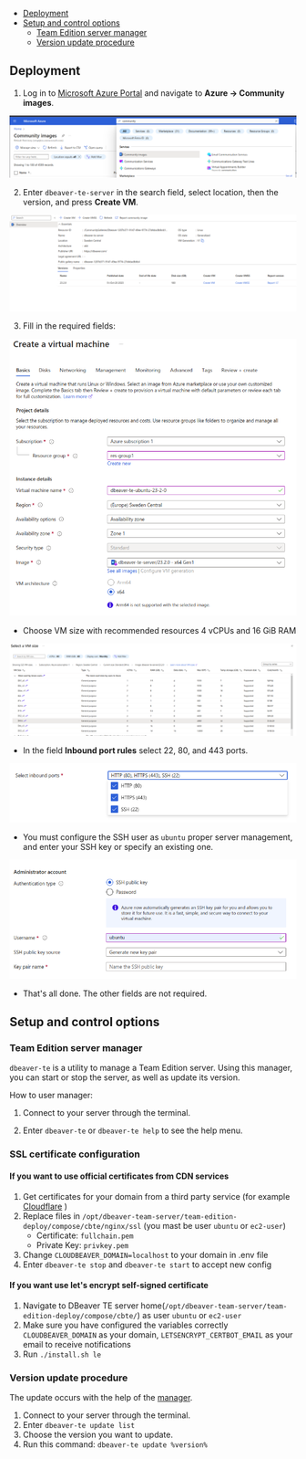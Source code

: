 - [Deployment](#deployment)
- [Setup and control options](#setup-and-control-options)
  - [Team Edition server manager](#team-edition-server-manager)
  - [Version update procedure](version-update-procedure)

## Deployment

1. Log in to [Microsoft Azure Portal](https://portal.azure.com/) and navigate to **Azure -> Community images**.

![Alt text](image.png)

2. Enter `dbeaver-te-server` in the search field, select location, then the version, and press **Create VM**.


![Alt text](image-1.png)

3. Fill in the required fields:

![Alt text](image-2.png)

- Choose VM size with recommended resources 4 vCPUs and 16 GiB RAM

![Alt text](machine-type.png)

- In the field **Inbound port rules** select 22, 80, and 443 ports.

![Alt text](image-3.png)

- You must configure the SSH user as `ubuntu` proper server management, and enter your SSH key or specify an existing one.


![Alt text](image-4.png)

- That's all done. The other fields are not required.

## Setup and control options

### Team Edition server manager

`dbeaver-te` is a utility to manage a Team Edition server. Using this manager, you can start or stop the server, as well as update its version.

How to user manager:

1. Connect to your server through the terminal.

2. Enter `dbeaver-te` or `dbeaver-te help` to see the help menu.


### SSL certificate configuration

#### If you want to use official certificates from CDN services

1. Get certificates for your domain from a third party service (for example [Cloudflare](https://www.cloudflare.com/learning/ssl/what-is-an-ssl-certificate/) )
2. Replace files in `/opt/dbeaver-team-server/team-edition-deploy/compose/cbte/nginx/ssl` (you mast be user `ubuntu` or `ec2-user`)
   - Certificate: `fullchain.pem`  
   - Private Key: `privkey.pem`
3. Change `CLOUDBEAVER_DOMAIN=localhost` to your domain in .env file
4. Enter `dbeaver-te stop` and `dbeaver-te start` to accept new config


#### If you want use let's encrypt self-signed certificate

1. Navigate to DBeaver TE server home(`/opt/dbeaver-team-server/team-edition-deploy/compose/cbte/`) as user `ubuntu` or `ec2-user`
2. Make sure you have configured the variables correctly `CLOUDBEAVER_DOMAIN` as your domain, `LETSENCRYPT_CERTBOT_EMAIL` as your email to receive notifications
3. Run `./install.sh le`


### Version update procedure

The update occurs with the help of the [manager](#team-edition-server-manager).

1. Connect to your server through the terminal.
2. Enter `dbeaver-te update list`
3. Choose the version you want to update.
4. Run this command: `dbeaver-te update %version%`